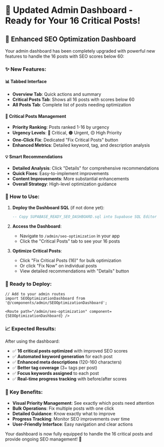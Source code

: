 # 🚀 Updated Admin Dashboard - Ready for Your 16 Critical Posts!

## 🎯 **Enhanced SEO Optimization Dashboard**

Your admin dashboard has been completely upgraded with powerful new features to handle the 16 posts with SEO scores below 60:

### **✨ New Features:**

#### **📊 Tabbed Interface**
- **Overview Tab**: Quick actions and summary
- **Critical Posts Tab**: Shows all 16 posts with scores below 60
- **All Posts Tab**: Complete list of posts needing optimization

#### **🚨 Critical Posts Management**
- **Priority Ranking**: Posts ranked 1-16 by urgency
- **Urgency Levels**: 🔴 Critical, 🟠 Urgent, 🟡 High Priority
- **One-Click Fix**: Dedicated "Fix Critical Posts" button
- **Enhanced Metrics**: Detailed keyword, tag, and description analysis

#### **💡 Smart Recommendations**
- **Detailed Analysis**: Click "Details" for comprehensive recommendations
- **Quick Fixes**: Easy-to-implement improvements
- **Content Improvements**: More substantial enhancements
- **Overall Strategy**: High-level optimization guidance

### **🎯 How to Use:**

1. **Deploy the Dashboard SQL** (if not done yet):
   ```sql
   -- Copy SUPABASE_READY_SEO_DASHBOARD.sql into Supabase SQL Editor
   ```

2. **Access the Dashboard**:
   - Navigate to `/admin/seo-optimization` in your app
   - Click the "Critical Posts" tab to see your 16 posts

3. **Optimize Critical Posts**:
   - Click "Fix Critical Posts (16)" for bulk optimization
   - Or click "Fix Now" on individual posts
   - View detailed recommendations with "Details" button

### **🚀 Ready to Deploy:**

```tsx
// Add to your admin routes
import SEOOptimizationDashboard from '@/components/admin/SEOOptimizationDashboard';

<Route path="/admin/seo-optimization" component={SEOOptimizationDashboard} />
```

### **📈 Expected Results:**

After using the dashboard:
- ✅ **16 critical posts optimized** with improved SEO scores
- ✅ **Automated keyword generation** for each post
- ✅ **Enhanced meta descriptions** (120-160 characters)
- ✅ **Better tag coverage** (3+ tags per post)
- ✅ **Focus keywords assigned** to each post
- ✅ **Real-time progress tracking** with before/after scores

### **🎉 Key Benefits:**

- **Visual Priority Management**: See exactly which posts need attention
- **Bulk Operations**: Fix multiple posts with one click
- **Detailed Guidance**: Know exactly what to improve
- **Progress Tracking**: Monitor SEO improvements over time
- **User-Friendly Interface**: Easy navigation and clear actions

Your dashboard is now fully equipped to handle the 16 critical posts and provide ongoing SEO management! 🎯
